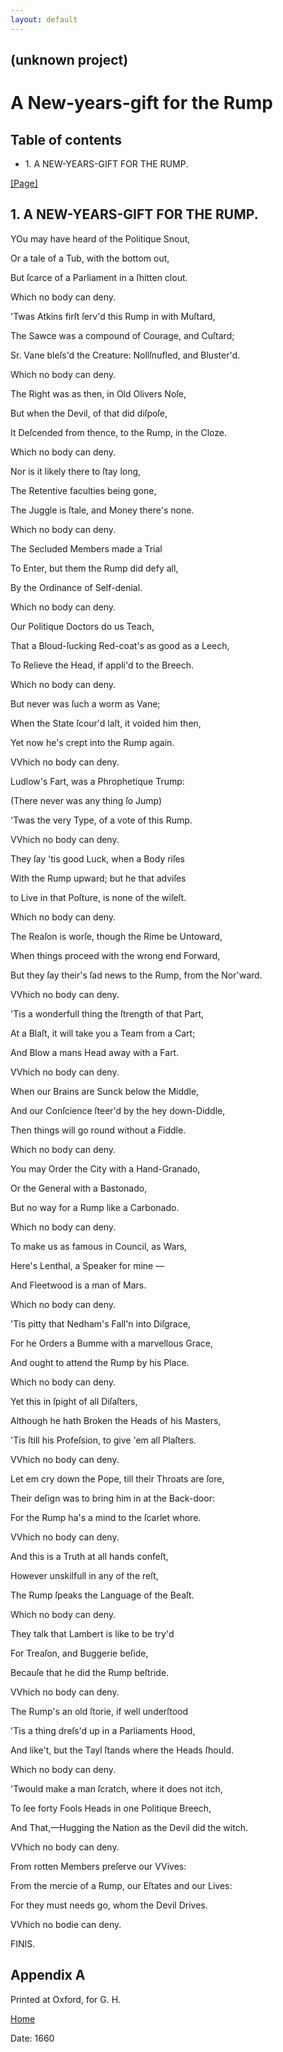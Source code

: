 ```yaml
---
layout: default
---
```

## (unknown project)

# A New-years-gift for the Rump

## Table of contents

  * 1\. A NEW-YEARS-GIFT FOR THE RUMP.

[[Page]](http://eebo.chadwyck.com/downloadtiff?vid=163637&page=1)

## 1\. A NEW-YEARS-GIFT FOR THE RUMP.

YOu may have heard of the Politique Snout,

Or a tale of a Tub, with the bottom out,

But ſcarce of a Parliament in a ſhitten clout.

Which no body can deny.

'Twas Atkins firſt ſerv'd this Rump in with Muſtard,

The Sawce was a compound of Courage, and Cuſtard;

Sr. Vane bleſs'd the Creature: Nollſnufled, and Bluster'd.

Which no body can deny.

The Right was as then, in Old Olivers Noſe,

But when the Devil, of that did diſpoſe,

It Deſcended from thence, to the Rump, in the Cloze.

Which no body can deny.

Nor is it likely there to ſtay long,

The Retentive faculties being gone,

The Juggle is ſtale, and Money there's none.

Which no body can deny.

The Secluded Members made a Trial

To Enter, but them the Rump did defy all,

By the Ordinance of Self-denial.

Which no body can deny.

Our Politique Doctors do us Teach,

That a Bloud-ſucking Red-coat's as good as a Leech,

To Relieve the Head, if appli'd to the Breech.

Which no body can deny.

But never was ſuch a worm as Vane;

When the State ſcour'd laſt, it voided him then,

Yet now he's crept into the Rump again.

VVhich no body can deny.

Ludlow's Fart, was a Phrophetique Trump:

(There never was any thing ſo Jump)

'Twas the very Type, of a vote of this Rump.

VVhich no body can deny.

They ſay 'tis good Luck, when a Body riſes

With the Rump upward; but he that adviſes

to Live in that Poſture, is none of the wiſeſt.

Which no body can deny.

The Reaſon is worſe, though the Rime be Untoward,

When things proceed with the wrong end Forward,

But they ſay their's ſad news to the Rump, from the Nor'ward.

VVhich no body can deny.

'Tis a wonderfull thing the ſtrength of that Part,

At a Blaſt, it will take you a Team from a Cart;

And Blow a mans Head away with a Fart.

VVhich no body can deny.

When our Brains are Sunck below the Middle,

And our Conſcience ſteer'd by the hey down-Diddle,

Then things will go round without a Fiddle.

Which no body can deny.

You may Order the City with a Hand-Granado,

Or the General with a Bastonado,

But no way for a Rump like a Carbonado.

Which no body can deny.

To make us as famous in Council, as Wars,

Here's Lenthal, a Speaker for mine —

And Fleetwood is a man of Mars.

Which no body can deny.

'Tis pitty that Nedham's Fall'n into Diſgrace,

For he Orders a Bumme with a marvellous Grace,

And ought to attend the Rump by his Place.

Which no body can deny.

Yet this in ſpight of all Diſaſters,

Although he hath Broken the Heads of his Masters,

'Tis ſtill his Profeſsion, to give 'em all Plaſters.

VVhich no body can deny.

Let em cry down the Pope, till their Throats are ſore,

Their deſign was to bring him in at the Back-door:

For the Rump ha's a mind to the ſcarlet whore.

VVhich no body can deny.

And this is a Truth at all hands confeſt,

However unskilfull in any of the reſt,

The Rump ſpeaks the Language of the Beaſt.

Which no body can deny.

They talk that Lambert is like to be try'd

For Treaſon, and Buggerie beſide,

Becauſe that he did the Rump beſtride.

VVhich no body can deny.

The Rump's an old ſtorie, if well underſtood

'Tis a thing dreſs'd up in a Parliaments Hood,

And like't, but the Tayl ſtands where the Heads ſhould.

Which no body can deny.

'Twould make a man ſcratch, where it does not itch,

To ſee forty Fools Heads in one Politique Breech,

And That,—Hugging the Nation as the Devil did the witch.

VVhich no body can deny.

From rotten Members preſerve our VVives:

From the mercie of a Rump, our Eſtates and our Lives:

For they must needs go, whom the Devil Drives.

VVhich no bodie can deny.

FINIS.

## Appendix A

Printed at Oxford, for G. H.

[Home](/)

Date: 1660  

